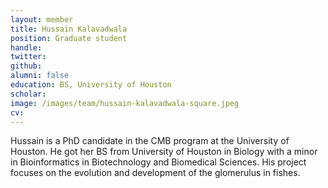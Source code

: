 ```yaml
---
layout: member
title: Hussain Kalavadwala
position: Graduate student
handle:
twitter:
github:
alumni: false
education: BS, University of Houston
scholar:
image: /images/team/hussain-kalavadwala-square.jpeg
cv:
---
```


Hussain is a PhD candidate in the CMB program at the University of Houston. He got her BS from University of Houston in Biology with a minor in Bioinformatics in Biotechnology and Biomedical Sciences. His project focuses on the evolution and development of the glomerulus in fishes.
